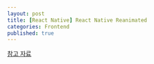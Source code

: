 ```yaml
---
layout: post
title: [React Native] React Native Reanimated
categories: Frontend 
published: true
---
```


[참고 자료](https://medium.com/mj-studio/new-reanimated-v2-shines-react-native-animation-%EF%B8%8F-37e117ab652e)
